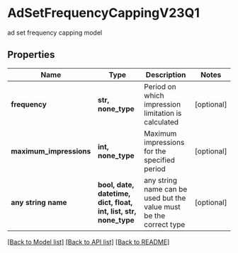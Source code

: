 # AdSetFrequencyCappingV23Q1

ad set frequency capping model

## Properties
Name | Type | Description | Notes
------------ | ------------- | ------------- | -------------
**frequency** | **str, none_type** | Period on which impression limitation is calculated | [optional] 
**maximum_impressions** | **int, none_type** | Maximum impressions for the specified period | [optional] 
**any string name** | **bool, date, datetime, dict, float, int, list, str, none_type** | any string name can be used but the value must be the correct type | [optional]

[[Back to Model list]](../README.md#documentation-for-models) [[Back to API list]](../README.md#documentation-for-api-endpoints) [[Back to README]](../README.md)


